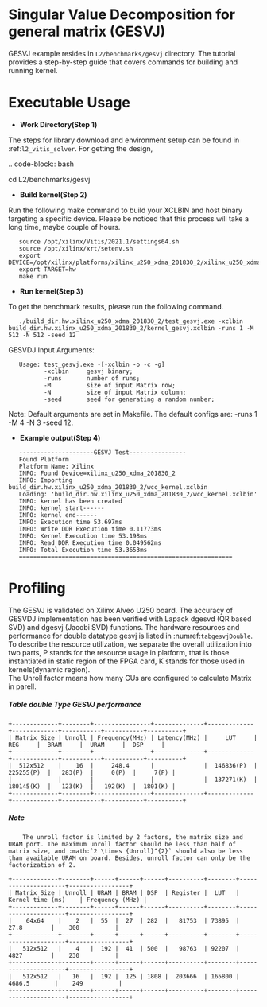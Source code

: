 Singular Value Decomposition for general matrix (GESVJ)
=========================================================

GESVJ example resides in ``L2/benchmarks/gesvj`` directory. The tutorial provides a step-by-step guide that covers commands for building and running kernel.

Executable Usage
================

* **Work Directory(Step 1)**

The steps for library download and environment setup can be found in :ref:`l2_vitis_solver`. For getting the design,

.. code-block:: bash

   cd L2/benchmarks/gesvj

* **Build kernel(Step 2)**

Run the following make command to build your XCLBIN and host binary targeting a specific device. Please be noticed that this process will take a long time, maybe couple of hours.

```
   source /opt/xilinx/Vitis/2021.1/settings64.sh
   source /opt/xilinx/xrt/setenv.sh
   export DEVICE=/opt/xilinx/platforms/xilinx_u250_xdma_201830_2/xilinx_u250_xdma_201830_2.xpfm
   export TARGET=hw
   make run 
```

* **Run kernel(Step 3)**

To get the benchmark results, please run the following command.

```
   ./build_dir.hw.xilinx_u250_xdma_201830_2/test_gesvj.exe -xclbin build_dir.hw.xilinx_u250_xdma_201830_2/kernel_gesvj.xclbin -runs 1 -M 512 -N 512 -seed 12 
```

GESVDJ Input Arguments:

```
   Usage: test_gesvj.exe -[-xclbin -o -c -g]
          -xclbin     gesvj binary;
          -runs       number of runs; 
          -M          size of input Matrix row; 
          -N          size of input Matrix column;
          -seed       seed for generating a random number;
```

Note: Default arguments are set in Makefile. The default configs are: -runs 1 -M 4 -N 3 -seed 12.

* **Example output(Step 4)** 

``` 
   ---------------------GESVJ Test----------------
   Found Platform
   Platform Name: Xilinx
   INFO: Found Device=xilinx_u250_xdma_201830_2
   INFO: Importing build_dir.hw.xilinx_u250_xdma_201830_2/wcc_kernel.xclbin
   Loading: 'build_dir.hw.xilinx_u250_xdma_201830_2/wcc_kernel.xclbin'
   INFO: kernel has been created
   INFO: kernel start------
   INFO: kernel end------
   INFO: Execution time 53.697ms
   INFO: Write DDR Execution time 0.11773ms
   INFO: Kernel Execution time 53.198ms
   INFO: Read DDR Execution time 0.049562ms
   INFO: Total Execution time 53.3653ms
   ============================================================
```

Profiling 
=========

The GESVJ is validated on Xilinx Alveo U250 board. 
The accuracy of GESVDJ implementation has been verified with Lapack dgesvd (QR based SVD) and dgesvj (Jacobi SVD) functions. 
The hardware resources and performance for double datatype gesvj is listed in :numref:`tabgesvjDouble`.
To describe the resource utilization, we separate the overall utilization into two parts, P stands for the resource usage in platform, that is those instantiated in static region of the FPGA card, K stands for those used in kernels(dynamic region).  
The Unroll factor means how many CUs are configured to calculate Matrix in parell.


##### Table double Type GESVJ performance

    +-------------+--------+----------------+--------------+-------------+-------------+-----------+-----------+----------+
    | Matrix Size | Unroll | Frequency(MHz) | Latency(MHz) |     LUT     |     REG     |  BRAM     |  URAM     |  DSP     |
    +-------------+--------+----------------+--------------+-------------+-------------+-----------+-----------+----------+
    |  512x512    |    16  |     248.4      |              |  146836(P)  |  225255(P)  |   283(P)  |     0(P)  |     7(P) |
    |             |        |                |              |  137271(K)  |  180145(K)  |   123(K)  |   192(K)  |  1801(K) |
    +-------------+--------+----------------+--------------+-------------+-------------+-----------+-----------+----------+


##### Note
```
    The unroll factor is limited by 2 factors, the matrix size and URAM port. The maximum unroll factor should be less than half of matrix size, and :math:`2 \times {Unroll}^{2}` should also be less than available URAM on board. Besides, unroll factor can only be the factorization of 2.
```

    +-------------+--------+------+------+------+----------+--------+---------------------+-----------------+
    | Matrix Size | Unroll | URAM | BRAM | DSP  | Register |  LUT   | Kernel time (ms)    | Frequency (MHz) |
    +-------------+--------+------+------+------+----------+--------+---------------------+-----------------+
    |    64x64    |    2   |  55  |  27  | 282  |   81753  | 73895  |         27.8        |    300          |
    +-------------+--------+------+------+------+----------+--------+---------------------+-----------------+
    |   512x512   |    4   |  192 |  41  | 500  |   98763  | 92207  |         4827        |    230          |
    +-------------+--------+------+------+------+----------+--------+---------------------+-----------------+
    |   512x512   |   16   |  192 |  125 | 1808 |  203666  | 165800 |        4686.5       |    249          |
    +-------------+--------+------+------+------+----------+--------+---------------------+-----------------+


